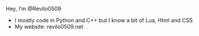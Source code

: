 Hey, I’m @Revilo0509
- I mostly code in Python and C++ but I know a bit of Lua, Html and CSS
- My website: revilo0509.net
